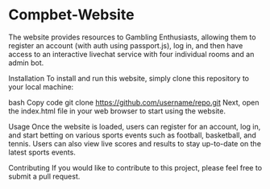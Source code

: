 # Compbet-Website

The website provides resources to Gambling Enthusiasts, allowing them to register an account (with auth using passport.js), log in, and then have access to an interactive livechat service with four individual rooms and an admin bot. 

Installation
To install and run this website, simply clone this repository to your local machine:

bash
Copy code
git clone https://github.com/username/repo.git
Next, open the index.html file in your web browser to start using the website.

Usage
Once the website is loaded, users can register for an account, log in, and start betting on various sports events such as football, basketball, and tennis. Users can also view live scores and results to stay up-to-date on the latest sports events.

Contributing
If you would like to contribute to this project, please feel free to submit a pull request.
